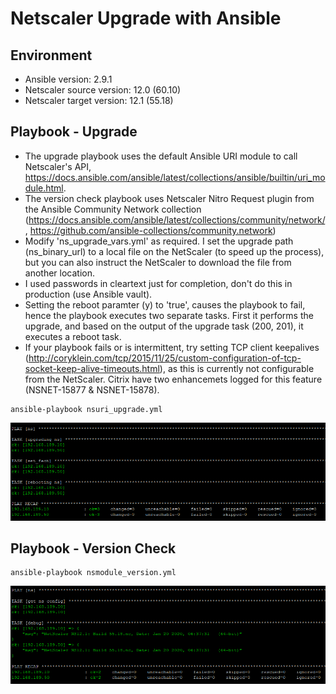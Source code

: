 # Netscaler Upgrade with Ansible

## Environment

* Ansible version: 2.9.1
* Netscaler source version: 12.0 (60.10)
* Netscaler target version: 12.1 (55.18)

## Playbook - Upgrade

* The upgrade playbook uses the default Ansible URI module to call Netscaler's API, https://docs.ansible.com/ansible/latest/collections/ansible/builtin/uri_module.html.
* The version check playbook uses Netscaler Nitro Request plugin from the Ansible Community Network collection (https://docs.ansible.com/ansible/latest/collections/community/network/, https://github.com/ansible-collections/community.network)
* Modify 'ns_upgrade_vars.yml' as required. I set the upgrade path (ns_binary_url) to a local file on the NetScaler (to speed up the process), but you can also instruct the NetScaler to download the file from another location.
* I used passwords in cleartext just for completion, don't do this in production (use Ansible vault).
* Setting the reboot paramter (y) to 'true', causes the playbook to fail, hence the playbook executes two separate tasks. First it performs the upgrade, and based on the output of the upgrade task (200, 201), it executes a reboot task.
* If your playbook fails or is intermittent, try setting TCP client keepalives (http://coryklein.com/tcp/2015/11/25/custom-configuration-of-tcp-socket-keep-alive-timeouts.html), as this is currently not configurable from the NetScaler. Citrix have two enhancemets logged for this feature (NSNET-15877 & NSNET-15878).

```
ansible-playbook nsuri_upgrade.yml
```
![alt text](<images/upgrade.PNG>)

## Playbook - Version Check
```
ansible-playbook nsmodule_version.yml
```
![alt text](<images/version.PNG>)
